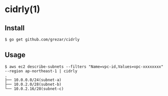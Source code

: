# cidrly(1)

## Install
```
$ go get github.com/grezar/cidrly
```

## Usage

```
$ aws ec2 describe-subnets --filters "Name=vpc-id,Values=vpc-xxxxxxxx" --region ap-northeast-1 | cidrly
.
├── 10.0.0.0/24(subnet-a)
├── 10.0.2.0/28(subnet-b)
└── 10.0.2.16/28(subnet-c)
```
